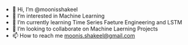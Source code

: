 - 👋 Hi, I’m @moonisshakeel
- 👀 I’m interested in Machine Learning
- 🌱 I’m currently learning Time Series Faeture Engineering and LSTM
- 💞️ I’m looking to collaborate on Machine Laerning Projects
- 📫 How to reach me moonis.shakeel@gmail.com

<!---
moonisshakeel/moonisshakeel is a ✨ special ✨ repository because its `README.md` (this file) appears on your GitHub profile.
You can click the Preview link to take a look at your changes.
--->
